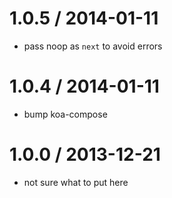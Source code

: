
1.0.5 / 2014-01-11
==================

 * pass noop as `next` to avoid errors

1.0.4 / 2014-01-11
==================

 * bump koa-compose

1.0.0 / 2013-12-21
==================

 * not sure what to put here